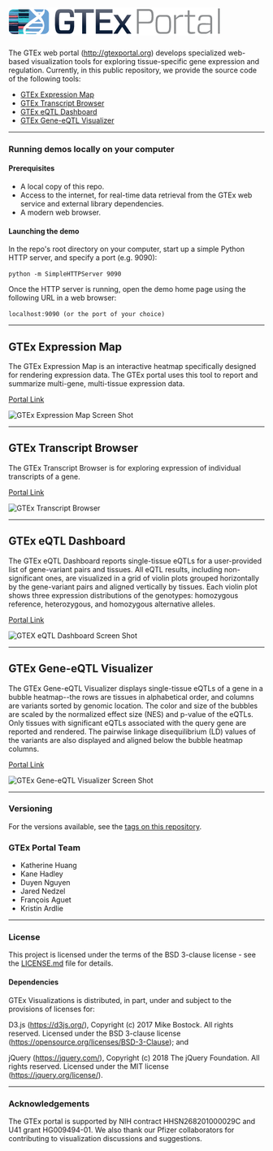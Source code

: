 
# ![GTEx logo](/images/gtex2.png) 

The GTEx web portal (http://gtexportal.org) develops specialized web-based visualization tools for exploring tissue-specific gene expression and regulation. Currently, in this public repository, we provide the source code of the following tools:

- [GTEx Expression Map](#expression-map)
- [GTEx Transcript Browser](#transcript-browser)
- [GTEx eQTL Dashboard](#eqtl-dashboard)
- [GTEx Gene-eQTL Visualizer](#gene-eqtl-visualizer)

---

### Running demos locally on your computer
#### Prerequisites
* A local copy of this repo.
* Access to the internet, for real-time data retrieval from the GTEx web service and external library dependencies.
* A modern web browser.
#### Launching the demo
In the repo's root directory on your computer, start up a simple Python HTTP server, and specify a port (e.g. 9090):

```python -m SimpleHTTPServer 9090```

Once the HTTP server is running, open the demo home page using the following URL in a web browser: 

```localhost:9090 (or the port of your choice)``` 

---

## <a name="expression-map"></a>GTEx Expression Map
The GTEx Expression Map is an interactive heatmap specifically designed for rendering expression data. The GTEx portal uses this tool to report and summarize multi-gene, multi-tissue expression data. 

[Portal Link](https://gtexportal.org/home/multiGeneQueryPage)

![GTEx Expression Map Screen Shot](/images/GTEx-expression-map.png)

---

## <a name="transcript-browser"></a>GTEx Transcript Browser
The GTEx Transcript Browser is for exploring expression of individual transcripts of a gene.

[Portal Link](https://gtexportal.org/home/isoformPage)

![GTEx Transcript Browser](/images/GTEx-transcript-browser.png)

---

## <a name="eqtl-dashboard"></a>GTEx eQTL Dashboard
The GTEx eQTL Dashboard reports single-tissue eQTLs for a user-provided list of gene-variant pairs and tissues. All eQTL results, including non-significant ones, are visualized in a grid of violin plots grouped horizontally by the gene-variant pairs and aligned vertically by tissues. Each violin plot shows three expression distributions of the genotypes: homozygous reference, heterozygous, and homozygous alternative alleles. 

[Portal Link](https://gtexportal.org/home/eqtlDashboardPage)

![GTEX eQTL Dashboard Screen Shot](/images/GTEx-eQTL-dashboard.png)

---

## <a name="gene-eqtl-visualizer"></a>GTEx Gene-eQTL Visualizer
The GTEx Gene-eQTL Visualizer displays single-tissue eQTLs of a gene in a bubble
heatmap--the rows are tissues in alphabetical order, and columns are variants sorted by
genomic location. The color and size of the bubbles are scaled by the normalized effect size (NES) and p-value of the eQTLs. Only tissues with significant eQTLs associated with the query gene are reported and rendered. The pairwise linkage
disequilibrium (LD) values of the variants are also displayed and aligned below the bubble heatmap
columns.

[Portal Link](https://gtexportal.org/home/bubbleHeatmapPage/ACTN3)

![GTEx Gene-eQTL Visualizer Screen Shot](/images/GTEx-gene-eqtl-visualizer.png)

---

### Versioning
For the versions available, see the [tags on this repository](https://github.com/broadinstitute/gtex-viz/tags).

### GTEx Portal Team
- Katherine Huang
- Kane Hadley
- Duyen Nguyen
- Jared Nedzel
- François Aguet
- Kristin Ardlie

***

### License
This project is licensed under the terms of the BSD 3-clause license - see the [LICENSE.md](LICENSE.md) file for details.

#### Dependencies
GTEx Visualizations is distributed, in part, under and subject to the provisions of licenses for:

D3.js (https://d3js.org/), Copyright (c) 2017 Mike Bostock. All rights reserved.
Licensed under the BSD 3-clause license (https://opensource.org/licenses/BSD-3-Clause); and

jQuery (https://jquery.com/), Copyright (c) 2018 The jQuery Foundation. All rights reserved.
Licensed under the MIT license (https://jquery.org/license/).

***

### Acknowledgements
The GTEx portal is supported by NIH contract HHSN268201000029C and U41 grant HG009494-01. We also thank our Pfizer collaborators for contributing to visualization discussions and suggestions. 


